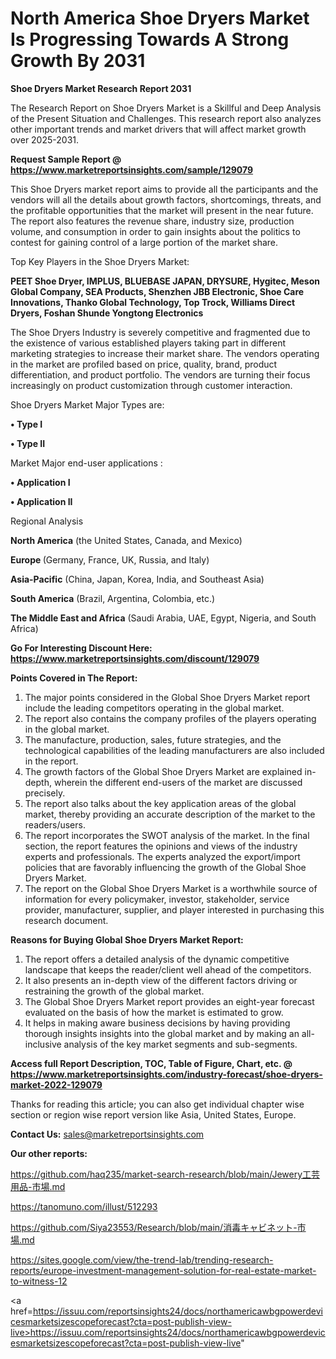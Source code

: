 # North America Shoe Dryers Market Is Progressing Towards A Strong Growth By 2031

<strong>Shoe Dryers Market Research Report 2031</strong>

The Research Report on Shoe Dryers Market is a Skillful and Deep Analysis of the Present Situation and Challenges. This research report also analyzes other important trends and market drivers that will affect market growth over 2025-2031.

<strong>Request Sample Report @ <a href=https://www.marketreportsinsights.com/sample/129079>https://www.marketreportsinsights.com/sample/129079</a></strong>

This Shoe Dryers market report aims to provide all the participants and the vendors will all the details about growth factors, shortcomings, threats, and the profitable opportunities that the market will present in the near future. The report also features the revenue share, industry size, production volume, and consumption in order to gain insights about the politics to contest for gaining control of a large portion of the market share.

Top Key Players in the Shoe Dryers Market:

<strong>PEET Shoe Dryer, IMPLUS, BLUEBASE JAPAN, DRYSURE, Hygitec, Meson Global Company, SEA Products, Shenzhen JBB Electronic, Shoe Care Innovations, Thanko Global Technology, Top Trock, Williams Direct Dryers, Foshan Shunde Yongtong Electronics</strong>

The Shoe Dryers Industry is severely competitive and fragmented due to the existence of various established players taking part in different marketing strategies to increase their market share. The vendors operating in the market are profiled based on price, quality, brand, product differentiation, and product portfolio. The vendors are turning their focus increasingly on product customization through customer interaction.

Shoe Dryers Market Major Types are:

<strong>• Type I

• Type II</strong>

Market Major end-user applications :

<strong>• Application I

• Application II</strong>

Regional Analysis

</u><strong><b>North America</b></strong> (the United States, Canada, and Mexico)

<strong><b>Europe </b></strong>(Germany, France, UK, Russia, and Italy)

<strong><b>Asia-Pacific</b></strong> (China, Japan, Korea, India, and Southeast Asia)

<strong><b>South America</b></strong> (Brazil, Argentina, Colombia, etc.)

<strong><b>The Middle East and Africa</b></strong> (Saudi Arabia, UAE, Egypt, Nigeria, and South Africa)

<strong>Go For Interesting Discount Here: <a href=https://www.marketreportsinsights.com/discount/129079>https://www.marketreportsinsights.com/discount/129079</a></strong>

<strong>Points Covered in The Report:</strong>
<ol>
  <li>The major points considered in the Global Shoe Dryers Market report include the leading competitors operating in the global market.</li>
  <li>The report also contains the company profiles of the players operating in the global market.</li>
  <li>The manufacture, production, sales, future strategies, and the technological capabilities of the leading manufacturers are also included in the report.</li>
  <li>The growth factors of the Global Shoe Dryers Market are explained in-depth, wherein the different end-users of the market are discussed precisely.</li>
  <li>The report also talks about the key application areas of the global market, thereby providing an accurate description of the market to the readers/users.</li>
  <li>The report incorporates the SWOT analysis of the market. In the final section, the report features the opinions and views of the industry experts and professionals. The experts analyzed the export/import policies that are favorably influencing the growth of the Global Shoe Dryers Market.</li>
  <li>The report on the Global Shoe Dryers Market is a worthwhile source of information for every policymaker, investor, stakeholder, service provider, manufacturer, supplier, and player interested in purchasing this research document.</li>
</ol>
<strong>Reasons for Buying Global Shoe Dryers Market Report:</strong>

<ol>
  <li>The report offers a detailed analysis of the dynamic competitive landscape that keeps the reader/client well ahead of the competitors.</li>
  <li>It also presents an in-depth view of the different factors driving or restraining the growth of the global market.</li>
  <li>The Global Shoe Dryers Market report provides an eight-year forecast evaluated on the basis of how the market is estimated to grow.</li>
  <li>It helps in making aware business decisions by having providing thorough insights insights into the global market and by making an all-inclusive analysis of the key market segments and sub-segments.</li>
</ol>
<strong>Access full Report Description, TOC, Table of Figure, Chart, etc. @ <a href=https://www.marketreportsinsights.com/industry-forecast/shoe-dryers-market-2022-129079>https://www.marketreportsinsights.com/industry-forecast/shoe-dryers-market-2022-129079</a></strong>


Thanks for reading this article; you can also get individual chapter wise section or region wise report version like Asia, United States, Europe.

<strong>Contact Us:</strong>
sales@marketreportsinsights.com

<strong>Our other reports:</strong>

<a href=https://github.com/haq235/market-search-research/blob/main/Jewery工芸用品-市場.md>https://github.com/haq235/market-search-research/blob/main/Jewery工芸用品-市場.md</a>

<a href=https://tanomuno.com/illust/512293>https://tanomuno.com/illust/512293</a>

<a href=https://github.com/Siya23553/Research/blob/main/消毒キャビネット-市場.md>https://github.com/Siya23553/Research/blob/main/消毒キャビネット-市場.md</a>

<a href=https://sites.google.com/view/the-trend-lab/trending-research-reports/europe-investment-management-solution-for-real-estate-market-to-witness-12>https://sites.google.com/view/the-trend-lab/trending-research-reports/europe-investment-management-solution-for-real-estate-market-to-witness-12</a>

<a href=https://issuu.com/reportsinsights24/docs/northamericawbgpowerdevicesmarketsizescopeforecast?cta=post-publish-view-live>https://issuu.com/reportsinsights24/docs/northamericawbgpowerdevicesmarketsizescopeforecast?cta=post-publish-view-live</a>"
